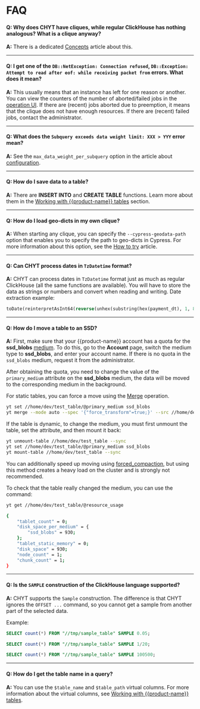 # FAQ

#### **Q: Why does CHYT have cliques, while regular ClickHouse has nothing analogous? What is a clique anyway?**

**A:** There is a dedicated [Concepts](../../../../user-guide/data-processing/chyt/general.md) article about this.

------

#### **Q: I get one of the `DB::NetException: Connection refused`, `DB::Exception: Attempt to read after eof: while receiving packet from` errors. What does it mean?**

**A:** This usually means that an instance has left for one reason or another. You can view the counters of the number of aborted/failed jobs in the [operation UI](../../../user-guide/data-processing/chyt/cliques/ui.md#jobs). If there are (recent) jobs aborted due to preemption, it means that the clique does not have enough resources. If there are (recent) failed jobs, contact the administrator.

------

#### **Q: What does the `Subquery exceeds data weight limit: XXX > YYY` error mean?**

**A:** See the `max_data_weight_per_subquery` option in the article about [configuration](../../../user-guide/data-processing/chyt/reference/configuration.md#configuration_example).

------

#### **Q: How do I save data to a table?**

**A:** There are **INSERT INTO** and **CREATE TABLE** functions. Learn more about them in the [Working with {{product-name}} tables](../../../user-guide/data-processing/chyt/yt-tables.md#save) section.

------

#### **Q: How do I load geo-dicts in my own clique?**

**A:** When starting any clique, you can specify the `--cypress-geodata-path` option that enables you to specify the path to geo-dicts in Cypress. For more information about this option, see the [How to try](../../../user-guide/data-processing/chyt/try-chyt.md) article.

------

#### **Q: Can CHYT process dates in `TzDatetime` format?**

**A:** CHYT can process dates in `TzDatetime` format just as much as regular ClickHouse (all the same functions are available). You will have to store the data as strings or numbers and convert when reading and writing. Date extraction example:

```sql
toDate(reinterpretAsInt64(reverse(unhex(substring(hex(payment_dt), 1, 8)))))
```
------

#### **Q: How do I move a table to an SSD?**

**A:** First, make sure that your {{product-name}} account has a quota for the **ssd_blobs** [medium](../../../../user-guide/storage/media.md). To do this, go to the **Account** page, switch the medium type to **ssd_blobs**, and enter your account name. If there is no quota in the `ssd_blobs` medium, request it from the administrator.

After obtaining the quota, you need to change the value of the `primary_medium` attribute on the **ssd_blobs** medium, the data will be moved to the corresponding medium in the background.

For static tables, you can force a move using the [Merge](../../../user-guide/data-processing/operations/merge.md) operation.

```bash
yt set //home/dev/test_table/@primary_medium ssd_blobs
yt merge --mode auto --spec '{"force_transform"=true;}' --src //home/dev/test_table --dst //home/dev/test_table
```

If the table is dynamic, to change the medium, you must first unmount the table,
set the attribute, and then mount it back:

```bash
yt unmount-table //home/dev/test_table --sync
yt set //home/dev/test_table/@primary_medium ssd_blobs
yt mount-table //home/dev/test_table --sync
```

You can additionally speed up moving using [forced_compaction](../../../user-guide/dynamic-tables/overview.md#attributes), but using this method creates a heavy load on the cluster and is strongly not recommended.


To check that the table really changed the medium, you can use the command:

```bash
yt get //home/dev/test_table/@resource_usage

{
    "tablet_count" = 0;
    "disk_space_per_medium" = {
        "ssd_blobs" = 930;
    };
    "tablet_static_memory" = 0;
    "disk_space" = 930;
    "node_count" = 1;
    "chunk_count" = 1;
}
```

------

#### **Q: Is the `SAMPLE` construction of the СlickHouse language supported?**

**A:** CHYT supports the `Sample` construction. The difference is that CHYT ignores the `OFFSET ...` command, so you cannot get a sample from another part of the selected data.

Example:

```SQL
SELECT count(*) FROM "//tmp/sample_table" SAMPLE 0.05;

SELECT count(*) FROM "//tmp/sample_table" SAMPLE 1/20;

SELECT count(*) FROM "//tmp/sample_table" SAMPLE 100500;
```

------

#### **Q: How do I get the table name in a query?**

**A:** You can use the `$table_name` and `$table_path` virtual columns. For more information about the virtual columns, see [Working with {{product-name}} tables](../../../user-guide/data-processing/chyt/yt-tables.md#virtual_columns).




